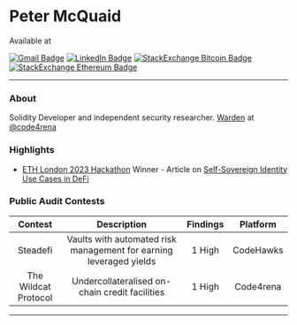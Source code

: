 # Peter McQuaid

Available at

 [![Gmail Badge](https://img.shields.io/badge/Peter%20McQuaid-fce7eb?logo=gmail&style=flat)](mailto:petermcquaid0101@gmail.com) [![LinkedIn Badge](https://img.shields.io/badge/Peter%20McQuaid-blue?logo=linkedin&style=flat)](https://uk.linkedin.com/in/petermcquaid) [![StackExchange Bitcoin Badge](https://img.shields.io/badge/StackExchange%20-white?logo=bitcoin&style=flat)](https://bitcoin.stackexchange.com/users/139960/peter) [![StackExchange Ethereum Badge](https://img.shields.io/badge/StackExchange%20-c4cef8?logo=ethereum&style=flat)](https://ethereum.stackexchange.com/users/121725/peter)

---

### About

Solidity Developer and independent security researcher. [Warden](https://code4rena.com/@peter) at [@code4rena](https://twitter.com/code4rena)

### Highlights

- [ETH London 2023 Hackathon](https://www.blog.encode.club/eth-london-hackathon-prizewinners-and-summary-85cdff4d093d) Winner - Article on [Self-Sovereign Identity Use Cases in DeFi](https://github.com/PeterMcQuaid/SSIs_In_DeFi/blob/main/Emergent_Use_Cases/Peter%20McQuaid%20-%20Emergent%20Use%20Cases%20for%20Self-Sovereign%20Identity%20in%20DeFi.pdf)


### Public Audit Contests


| Contest                              | Description                                                  | Findings | Platform  |
| :------------------------------------: | :------------------------------------------------------------: | :-----------------------------------------: | :-------: |
| Steadefi | Vaults with automated risk management for earning leveraged yields | 1 High | CodeHawks |
| The Wildcat Protocol | Undercollateralised on-chain credit facilities | 1 High | Code4rena 

---

